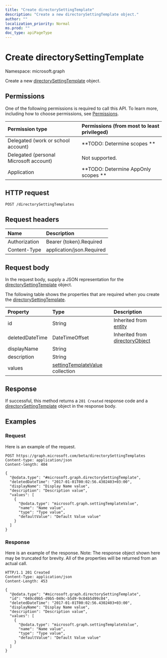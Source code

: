 ```yaml
---
title: "Create directorySettingTemplate"
description: "Create a new directorySettingTemplate object."
author: ""
localization_priority: Normal
ms.prod: ""
doc_type: apiPageType
---
```


# Create directorySettingTemplate

Namespace: microsoft.graph

Create a new [directorySettingTemplate](../resources/directorysettingtemplate.md) object.

## Permissions
One of the following permissions is required to call this API. To learn more, including how to choose permissions, see [Permissions](/concepts/permissions-reference.md).

|Permission type|Permissions (from most to least privileged)|
|:---|:---|
|Delegated (work or school account)|**TODO: Determine scopes **|
|Delegated (personal Microsoft account)|Not supported.|
|Application|**TODO: Determine AppOnly scopes **|

## HTTP request
<!-- {
  "blockType": "ignored"
}
-->
``` http
POST /directorySettingTemplates
```

## Request headers
|Name|Description|
|:---|:---|
|Authorization|Bearer {token}.Required|
|Content-Type|application/json.Required|

## Request body
In the request body, supply a JSON representation for the [directorySettingTemplate](../resources/directorysettingtemplate.md) object.

The following table shows the properties that are required when you create the [directorySettingTemplate](../resources/directorysettingtemplate.md).

|Property|Type|Description|
|:---|:---|:---|
|id|String| Inherited from [entity](../resources/entity.md)|
|deletedDateTime|DateTimeOffset| Inherited from [directoryObject](../resources/directoryobject.md)|
|displayName|String||
|description|String||
|values|[settingTemplateValue](../resources/settingtemplatevalue.md) collection||



## Response
If successful, this method returns a `201 Created` response code and a [directorySettingTemplate](../resources/directorysettingtemplate.md) object in the response body.

## Examples

### Request
Here is an example of the request.
<!-- {
  "blockType": "request",
  "name": "create_directorysettingtemplate_from_directorysettingtemplates"
}
-->
``` http
POST https://graph.microsoft.com/beta/directorySettingTemplates
Content-type: application/json
Content-length: 404

{
  "@odata.type": "#microsoft.graph.directorySettingTemplate",
  "deletedDateTime": "2017-01-01T00:02:56.4302403+03:00",
  "displayName": "Display Name value",
  "description": "Description value",
  "values": [
    {
      "@odata.type": "microsoft.graph.settingTemplateValue",
      "name": "Name value",
      "type": "Type value",
      "defaultValue": "Default Value value"
    }
  ]
}
```

### Response
Here is an example of the response. Note: The response object shown here may be truncated for brevity. All of the properties will be returned from an actual call.
<!-- {
  "blockType": "response",
  "truncated": true,
  "@odata.type": "microsoft.graph.directorysettingtemplate"
}
-->
``` http
HTTP/1.1 201 Created
Content-Type: application/json
Content-Length: 453

{
  "@odata.type": "#microsoft.graph.directorySettingTemplate",
  "id": "049cd9b5-d9b5-049c-b5d9-9c04b5d99c04",
  "deletedDateTime": "2017-01-01T00:02:56.4302403+03:00",
  "displayName": "Display Name value",
  "description": "Description value",
  "values": [
    {
      "@odata.type": "microsoft.graph.settingTemplateValue",
      "name": "Name value",
      "type": "Type value",
      "defaultValue": "Default Value value"
    }
  ]
}
```


